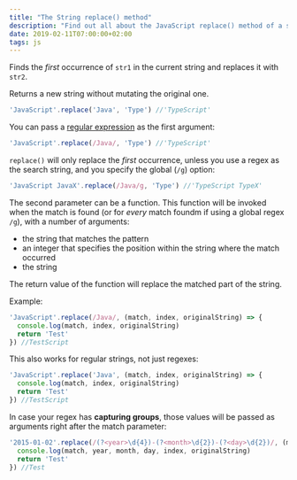 ```yaml
---
title: "The String replace() method"
description: "Find out all about the JavaScript replace() method of a string"
date: 2019-02-11T07:00:00+02:00
tags: js
---
```


Finds the _first_ occurrence of `str1` in the current string and replaces it with `str2`.

Returns a new string without mutating the original one.

```js
'JavaScript'.replace('Java', 'Type') //'TypeScript'
```

You can pass a [regular expression](/javascript-regular-expressions/) as the first argument:

```js
'JavaScript'.replace(/Java/, 'Type') //'TypeScript'
```

`replace()` will only replace the *first* occurrence, unless you use a regex as the search string, and you specify the global (`/g`) option:

```js
'JavaScript JavaX'.replace(/Java/g, 'Type') //'TypeScript TypeX'
```

The second parameter can be a function. This function will be invoked when the match is found (or for *every* match foundm if using a global regex `/g`), with a number of arguments:

- the string that matches the pattern
- an integer that specifies the position within the string where the match occurred
- the string

The return value of the function will replace the matched part of the string.

Example:

```js
'JavaScript'.replace(/Java/, (match, index, originalString) => {
  console.log(match, index, originalString)
  return 'Test'
}) //TestScript
```

This also works for regular strings, not just regexes:

```js
'JavaScript'.replace('Java', (match, index, originalString) => {
  console.log(match, index, originalString)
  return 'Test'
}) //TestScript
```

In case your regex has **capturing groups**, those values will be passed as arguments right after the match parameter:

```js
'2015-01-02'.replace(/(?<year>\d{4})-(?<month>\d{2})-(?<day>\d{2})/, (match, year, month, day, index, originalString) => {
  console.log(match, year, month, day, index, originalString)
  return 'Test'
}) //Test
```
